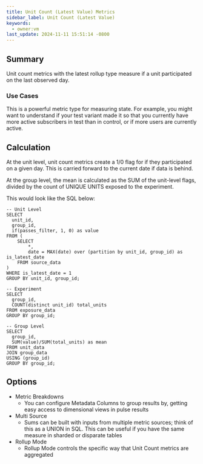```yaml
---
title: Unit Count (Latest Value) Metrics
sidebar_label: Unit Count (Latest Value)
keywords:
  - owner:vm
last_update: 2024-11-11 15:51:14 -0800
---
```


## Summary

Unit count metrics with the latest rollup type measure if a unit participated on the last observed day.

### Use Cases

This is a powerful metric type for measuring state. For example, you might want to understand if your test variant made it so that you currently have more active subscribers in test than in control, or if more users are currently active.

## Calculation

At the unit level, unit count metrics create a 1/0 flag for if they participated on a given day. This is carried forward to the current date if data is behind.

At the group level, the mean is calculated as the SUM of the unit-level flags, divided by the count of UNIQUE UNITS exposed to the experiment.

This would look like the SQL below:

```
-- Unit Level
SELECT
  unit_id,
  group_id,
  if(passes_filter, 1, 0) as value
FROM (
    SELECT
        *,
        date = MAX(date) over (partition by unit_id, group_id) as is_latest_date
    FROM source_data
)
WHERE is_latest_date = 1
GROUP BY unit_id, group_id;

-- Experiment
SELECT
  group_id,
  COUNT(distinct unit_id) total_units
FROM exposure_data
GROUP BY group_id;

-- Group Level
SELECT
  group_id,
  SUM(value)/SUM(total_units) as mean
FROM unit_data
JOIN group_data
USING (group_id)
GROUP BY group_id;
```

## Options

- Metric Breakdowns
  - You can configure Metadata Columns to group results by, getting easy access to dimensional views in pulse results
- Multi Source
  - Sums can be built with inputs from multiple metric sources; think of this as a UNION in SQL. This can be useful if you have the same measure in sharded or disparate tables
- Rollup Mode
  - Rollup Mode controls the specific way that Unit Count metrics are aggregated
